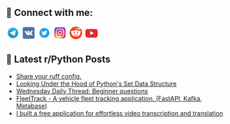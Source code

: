## 🔎 Connect with me:
[<img src="https://github.com/bullbesh/bullbesh/blob/main/images/Telegram.png" width="32" height="32" />](https://t.me/bullbesh)
[<img src="https://github.com/bullbesh/bullbesh/blob/main/images/VK.png" width="32" height="32" />](https://vk.com/bullbesh)
[<img src="https://github.com/bullbesh/bullbesh/blob/main/images/Twitter.png" width="32" height="32" />](https://twitter.com/bullbesh1)
[<img src="https://github.com/bullbesh/bullbesh/blob/main/images/Instagram.png" width="32" height="32" />](https://www.instagram.com/bullbesh)
[<img src="https://github.com/bullbesh/bullbesh/blob/main/images/Reddit.png" width="32" height="32" />](https://www.reddit.com/user/bullbesh)
[<img src="https://github.com/bullbesh/bullbesh/blob/main/images/YouTube.png" width="32" height="32" />](https://www.youtube.com/channel/UCtfjRs6uzgq5mfm8S06WTcg)

## 📕 Latest r/Python Posts
<!-- BLOG-POST-LIST:START -->
- [Share your ruff config.](https://www.reddit.com/r/Python/comments/1dp4jrm/share_your_ruff_config/)
- [Looking Under the Hood of Python&#39;s Set Data Structure](https://www.reddit.com/r/Python/comments/1dowa49/looking_under_the_hood_of_pythons_set_data/)
- [Wednesday Daily Thread: Beginner questions](https://www.reddit.com/r/Python/comments/1doks2x/wednesday_daily_thread_beginner_questions/)
- [FleetTrack - A vehicle fleet tracking application. &lpar;FastAPI, Kafka, Metabase&rpar;](https://www.reddit.com/r/Python/comments/1dobox5/fleettrack_a_vehicle_fleet_tracking_application/)
- [I built a free application for effortless video transcription and translation](https://www.reddit.com/r/Python/comments/1do9t4w/i_built_a_free_application_for_effortless_video/)
<!-- BLOG-POST-LIST:END -->
